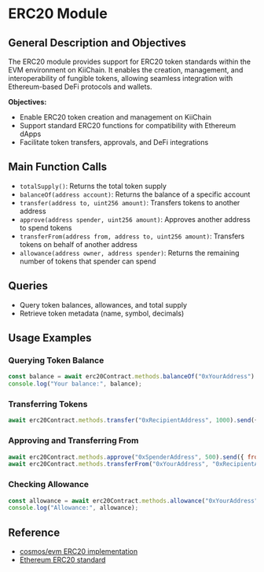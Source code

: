 # ERC20 Module

## General Description and Objectives
The ERC20 module provides support for ERC20 token standards within the EVM environment on KiiChain. It enables the creation, management, and interoperability of fungible tokens, allowing seamless integration with Ethereum-based DeFi protocols and wallets.

**Objectives:**
- Enable ERC20 token creation and management on KiiChain
- Support standard ERC20 functions for compatibility with Ethereum dApps
- Facilitate token transfers, approvals, and DeFi integrations

## Main Function Calls
- `totalSupply()`: Returns the total token supply
- `balanceOf(address account)`: Returns the balance of a specific account
- `transfer(address to, uint256 amount)`: Transfers tokens to another address
- `approve(address spender, uint256 amount)`: Approves another address to spend tokens
- `transferFrom(address from, address to, uint256 amount)`: Transfers tokens on behalf of another address
- `allowance(address owner, address spender)`: Returns the remaining number of tokens that spender can spend

## Queries
- Query token balances, allowances, and total supply
- Retrieve token metadata (name, symbol, decimals)

## Usage Examples

### Querying Token Balance
```javascript
const balance = await erc20Contract.methods.balanceOf("0xYourAddress").call();
console.log("Your balance:", balance);
```

### Transferring Tokens
```javascript
await erc20Contract.methods.transfer("0xRecipientAddress", 1000).send({ from: "0xYourAddress" });
```

### Approving and Transferring From
```javascript
await erc20Contract.methods.approve("0xSpenderAddress", 500).send({ from: "0xYourAddress" });
await erc20Contract.methods.transferFrom("0xYourAddress", "0xRecipientAddress", 500).send({ from: "0xSpenderAddress" });
```

### Checking Allowance
```javascript
const allowance = await erc20Contract.methods.allowance("0xYourAddress", "0xSpenderAddress").call();
console.log("Allowance:", allowance);
```

## Reference
- [cosmos/evm ERC20 implementation](https://github.com/cosmos/evm/tree/main/x/erc20)
- [Ethereum ERC20 standard](https://eips.ethereum.org/EIPS/eip-20) 
